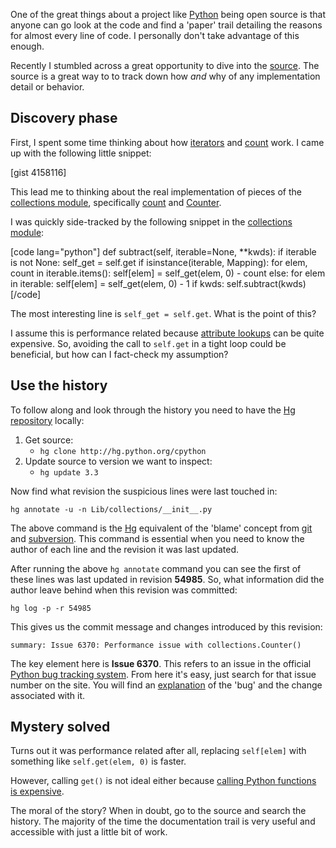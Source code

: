 One of the great things about a project like [Python](http://python.org) being
open source is that anyone can go look at the code and find a 'paper' trail
detailing the reasons for almost every line of code. I personally don't take
advantage of this enough.

Recently I stumbled across a great opportunity to dive into the
[source](http://hg.python.org/cpython). The source is a great way to to track
down how *and* why of any implementation detail or behavior.

## Discovery phase

First, I spent some time thinking about how
[iterators](http://docs.python.org/2/library/stdtypes.html#iterator-types) and
[count](http://docs.python.org/2/library/itertools.html#itertools.count) work.
I came up with the following little snippet:

[gist 4158116]

This lead me to thinking about the real implementation of pieces of the
[collections module](http://docs.python.org/3.3/library/collections.html),
specifically
[count](http://docs.python.org/2/library/itertools.html#itertools.count) and
[Counter](http://docs.python.org/3.3/library/collections.html#counter-objects).

I was quickly side-tracked by the following snippet in the
[collections module](http://hg.python.org/cpython/file/29627bd5b333/Lib/collections.py#l532):


[code lang="python"]
    def subtract(self, iterable=None, **kwds):
        if iterable is not None:
            self_get = self.get
            if isinstance(iterable, Mapping):
                for elem, count in iterable.items():
                    self[elem] = self_get(elem, 0) - count
            else:
                for elem in iterable:
                    self[elem] = self_get(elem, 0) - 1
        if kwds:
            self.subtract(kwds)
[/code]

The most interesting line is `self_get = self.get`. What is the point of this?

I assume this is performance related because
[attribute lookups](http://www.cafepy.com/article/python_attributes_and_methods/python_attributes_and_methods.html#simple-attribute-access-example) can be quite
expensive. So, avoiding the call to `self.get` in a tight loop could be
beneficial, but how can I fact-check my assumption?

## Use the history

To follow along and look through the history you need to have the
[Hg repository](http://mercurial.selenic.com/) locally:

1. Get source:
    - `hg clone http://hg.python.org/cpython`
2. Update source to version we want to inspect:
    - `hg update 3.3`

Now find what revision the suspicious lines were last touched in:

`hg annotate -u -n Lib/collections/__init__.py`

The above command is the [Hg](http://mercurial.selenic.com/) equivalent of the
'blame' concept from [git](http://git-scm.com/)
and [subversion](http://subversion.apache.org/). This command is essential
when you need to know the author of each line and the revision it was last
updated.

After running the above `hg annotate` command you can see the first of these
lines was last updated in revision **54985**. So, what information did the
author leave behind when this revision was committed:

`hg log -p -r 54985`

This gives us the commit message and changes introduced by this revision:

    summary: Issue 6370: Performance issue with collections.Counter()

The key element here is **Issue 6370**. This refers to an issue in the official
[Python bug tracking system](http://bugs.python.org). From here it's easy,
just search for that issue number on the site. You will find an
[explanation](http://bugs.python.org/issue6370) of the 'bug' and the change
associated with it.

## Mystery solved

Turns out it was performance related after all, replacing `self[elem]` with
something like `self.get(elem, 0)` is faster.

However, calling `get()` is not ideal either because
[calling Python functions is expensive](http://www.doughellmann.com/articles/misc/dict-performance/index.html).

The moral of the story? When in doubt, go to the source and search the
history. The majority of the time the documentation trail is very useful and
accessible with just a little bit of work.

